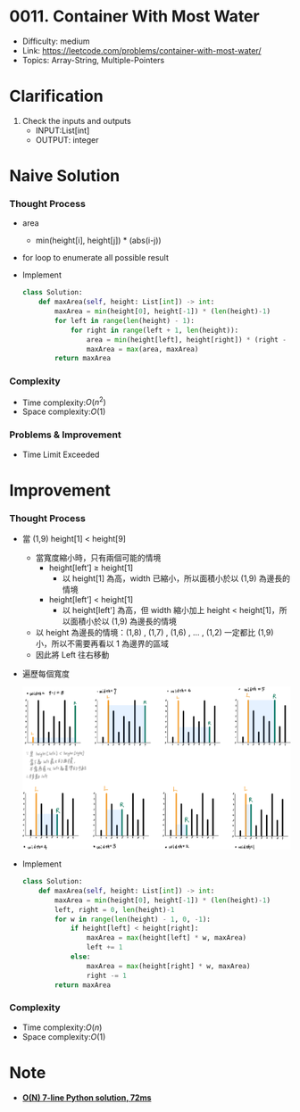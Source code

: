 # 0011. Container With Most Water

* Difficulty: medium
* Link: https://leetcode.com/problems/container-with-most-water/
* Topics: Array-String, Multiple-Pointers

# Clarification

1. Check the inputs and outputs
    - INPUT:List[int]
    - OUTPUT: integer

# Naive Solution

### Thought Process

- area
    - min(height[i], height[j]) * (abs(i-j))
- for loop to enumerate all possible result
- Implement
    
    ```python
    class Solution:
        def maxArea(self, height: List[int]) -> int:
            maxArea = min(height[0], height[-1]) * (len(height)-1)
            for left in range(len(height) - 1):
                for right in range(left + 1, len(height)):
                    area = min(height[left], height[right]) * (right - left)
                    maxArea = max(area, maxArea)
            return maxArea
    ```
    

### Complexity

- Time complexity:$O(n^2)$
- Space complexity:$O(1)$

### Problems & Improvement

- Time Limit Exceeded

# Improvement

### Thought Process

- 當 (1,9) height[1] < height[9]
    - 當寬度縮小時，只有兩個可能的情境
        - height[left’] ≥ height[1]
            - 以 height[1] 為高，width 已縮小，所以面積小於以 (1,9) 為邊長的情境
        - height[left’] < height[1]
            - 以 height[left'] 為高，但 width 縮小加上 height < height[1]，所以面積小於以 (1,9) 為邊長的情境
    - 以 height 為邊長的情境：(1,8) , (1,7) , (1,6) , ... , (1,2) 一定都比 (1,9) 小，所以不需要再看以 1 為邊界的區域
    - 因此將 Left 往右移動
- 遍歷每個寬度
    
    ![Untitled](./Untitled.png)
    
- Implement
    
    ```python
    class Solution:
        def maxArea(self, height: List[int]) -> int:
            maxArea = min(height[0], height[-1]) * (len(height)-1)
            left, right = 0, len(height)-1
            for w in range(len(height) - 1, 0, -1):
                if height[left] < height[right]:
                    maxArea = max(height[left] * w, maxArea)
                    left += 1
                else:
                    maxArea = max(height[right] * w, maxArea)
                    right -= 1
            return maxArea
    ```
    

### Complexity

- Time complexity:$O(n)$
- Space complexity:$O(1)$

# Note

- **[O(N) 7-line Python solution, 72ms](https://leetcode.com/problems/container-with-most-water/discuss/6131/O(N)-7-line-Python-solution-72ms)**